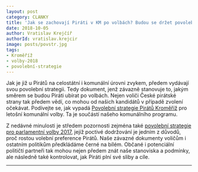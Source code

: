 ```yaml
---
layout: post
category: CLANKY
title: 'Jak se zachovají Piráti v KM po volbách? Budou se držet povolební strategie'
date: 2018-10-05
author: Vratislav Krejčíř
authorId: vratislav.krejcir
image: posts/povstr.jpg
tags: 
- Kroměříž
- volby-2018
- povolební-strategie
---
```

Jak je již u Pirátů na celostátní i komunální úrovni zvykem, předem vydávají svou povolební strategii. Tedy dokument, jenž závazně stanovuje to, jakým směrem se budou Piráti ubírat po volbách. Nejen voliči České pirátské strany tak předem vědí, co mohou od našich kandidátů v případě zvolení očekávat. Podívejte se, jak vypadá <a href="https://docs.google.com/document/d/12NXBOxOC7jBCZTlbEob813pUkeKsSMnsqOvPX2XBWg8/" target="_blank">Povolební strategie Pirátů Kroměříž</a>  pro letošní komunální volby. Ta je součástí našeho komunálního programu.

Z nedávné minulosti je středem pozornosti zejména také <a href="https://www.pirati.cz/program/psp2017/povolebni-strategie/" target="_blank">povolební strategie pro parlamentní volby 2017</a>, jejíž poctivé dodržování je jedním z důvodů, proč rostou volební preference Pirátů. Naše závazné dokumenty voličům i ostatním politikům předkládáme černé na bílém. Občané i potenciální političtí partneři tak mohou nejen předem znát naše stanoviska a podmínky, ale následně také kontrolovat, jak Piráti plní své sliby a cíle.

- - -
